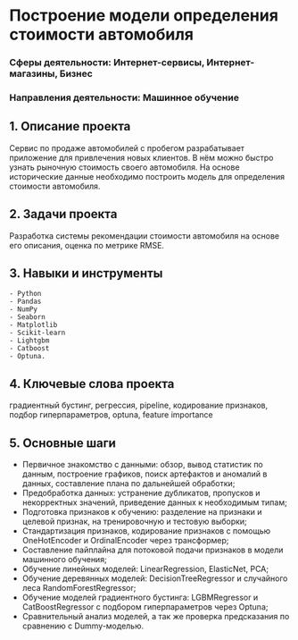 # Построение модели определения стоимости автомобиля
### Сферы деятельности: Интернет-сервисы, Интернет-магазины, Бизнес
### Направления деятельности: Машинное обучение

## 1. Описание проекта   
Сервис по продаже автомобилей с пробегом  разрабатывает приложение для привлечения новых клиентов. В нём можно быстро узнать рыночную стоимость своего автомобиля. На основе исторические данные необходимо построить модель для определения стоимости автомобиля.

## 2. Задачи проекта
Разработка системы рекомендации стоимости автомобиля на основе его описания, оценка по метрике RMSE.

## 3. Навыки и инструменты  
    - Python
    - Pandas
    - NumPy
    - Seaborn
    - Matplotlib
    - Scikit-learn  
    - Lightgbm
    - Catboost
    - Optuna.

## 4. Ключевые слова проекта
градиентный бустинг, регрессия, pipeline, кодирование признаков, подбор гиперпараметров, optuna, feature importance 
    
## 5. Основные шаги   
   - Первичное знакомство с данными: обзор, вывод статистик по данным, построение графиков, поиск артефактов и аномалий в данных, составление плана по дальнейшей обработки;
   - Предобработка данных: устранение дубликатов, пропусков и некорректных значений, приведение данных к необходимым типам;
   - Подготовка признаков к обучению: разделение на признаки и целевой признак, на тренировочную и тестовую выборки;
   - Стандартизация признаков, кодирование признаков с помощью OneHotEncoder и OrdinalEncoder через трансформер;
   - Составление пайплайна для потоковой подачи признаков в модели машинного обучения;
   - Обучение линейных моделей: LinearRegression, ElasticNet, PCA;
   - Обучение деревянных моделей: DecisionTreeRegressor и случайного леса RandomForestRegressor;
   - Обучение моделей градиентного бустинга: LGBMRegressor и CatBoostRegressor с подбором гиперпараметров через Optuna; 
   - Сравнительный анализ моделей, а так же проверка предсказания по сравнению с Dummy-моделью.